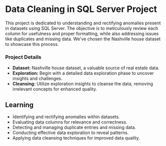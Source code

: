 # Data Cleaning in SQL Server Project

This project is dedicated to understanding and rectifying anomalies present in datasets using SQL Server. The objective is to meticulously review each column for usefulness and proper formatting, while also addressing issues like duplicates and missing data. We've chosen the Nashville house dataset to showcase this process.

### Project Details

- **Dataset:** Nashville house dataset, a valuable source of real estate data.
- **Exploration:** Begin with a detailed data exploration phase to uncover insights and challenges.
- **Cleansing:** Utilize exploration insights to cleanse the data, removing irrelevant concepts for enhanced quality.


## Learning

- Identifying and rectifying anomalies within datasets.
- Evaluating data columns for relevance and correctness.
- Detecting and managing duplicate entries and missing data.
- Conducting effective data exploration to reveal patterns.
- Applying data cleansing techniques for improved data quality.
